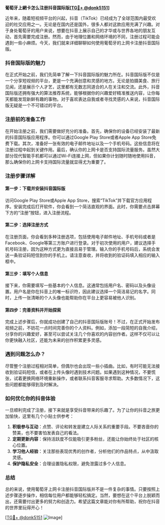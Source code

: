 **葡萄牙上網卡怎么注册抖音国际版[[TG💪+ @donk5151](https://t.me/s/donk5151)]**

近年来，随着短视频平台的兴起，抖音（TikTok）已经成为了全球范围内最受欢迎的社交应用之一。无论是在国内还是国外，很多人都对这款应用充满了兴趣。对于身处葡萄牙的用户来说，想要在抖音上展示自己的才华或与世界各地的朋友互动，首先需要完成注册。然而，由于地理位置和网络环境的不同，注册过程可能会遇到一些小麻烦。今天，我们就来详细聊聊如何使用葡萄牙的上网卡注册抖音国际版。

### 抖音国际版的魅力

在正式开始之前，我们先简单了解一下抖音国际版的魅力所在。抖音国际版不仅是一个分享短视频的平台，更是一个充满创意和灵感的地方。无论是拍摄美食、旅行见闻，还是展示个人才艺，这里都有无数志同道合的人在关注和交流。此外，抖音国际版还拥有强大的算法推荐系统，能够根据你的兴趣爱好精准推送内容，让你每天都能发现新鲜有趣的事物。对于喜欢表达自我或者寻找灵感的人来说，抖音国际版无疑是一个不可错过的平台。

### 注册前的准备工作

在开始注册之前，我们需要做好充分的准备。首先，确保你的设备已经安装了最新的抖音国际版应用程序。你可以通过Google Play Store或者Apple App Store免费下载。其次，准备好一张有效的电子邮件地址以及一个手机号码。这些信息将在注册过程中起到关键作用。最后，确认你的上网卡是否支持国际流量服务。虽然大部分现代智能手机都可以通过Wi-Fi连接上网，但如果你计划随时随地使用抖音，那么确保你的上网卡支持国际流量就显得尤为重要了。

### 注册步骤详解

#### 第一步：下载并安装抖音国际版

访问Google Play Store或Apple App Store，搜索“TikTok”并下载官方应用程序。安装完成后打开软件，你会看到一个简洁直观的界面。此时，你需要点击屏幕下方的“注册”按钮，进入注册流程。

#### 第二步：选择注册方式

在注册页面，你会看到多种注册选项，包括使用电子邮件地址、手机号码或者是Facebook、Google等第三方账户进行登录。对于初次使用的用户，建议选择手机号码注册，因为这种方式更为直接且易于管理。输入你的手机号码后，系统会发送一条验证码短信到你的手机上。请注意查收，并将收到的验证码填入相应的输入框中。

#### 第三步：填写个人信息

接下来，你需要填写一些基本的个人信息。这通常包括用户名、密码以及头像设置。用户名是你在抖音上的唯一标识符，因此建议选择一个简洁易记的名字。同时，上传一张清晰的个人头像也能帮助你在平台上更容易被他人识别。

#### 第四步：完善资料并开始探索

完成上述步骤后，你就成功创建了自己的抖音国际版账号！不过，在正式开始发布视频之前，不妨花一点时间完善你的个人资料。例如，添加一段简短的自我介绍，分享你的兴趣爱好，甚至可以尝试关注几个你喜欢的内容创作者。这样不仅可以让你更快融入社区，还能为未来的创作积累更多灵感。

### 遇到问题怎么办？

尽管整个注册过程相对简单，但偶尔也会出现一些小插曲。比如，有时可能无法接收到验证码短信，或者在上传头像时遇到技术问题。如果遇到这种情况，不要慌张，试着更换网络环境重新操作，或者联系抖音客服寻求帮助。大多数情况下，这些问题都能够得到及时解决。

### 如何优化你的抖音体验

一旦顺利完成了注册，接下来就是享受抖音带来的乐趣了。为了让你的抖音之旅更加愉快，这里有几个小贴士供参考：

1. **积极参与互动**：点赞、评论和转发是建立人际关系的重要手段。不要吝啬你的赞美，也不要害怕发表自己的看法。
2. **定期更新内容**：保持活跃度不仅能吸引更多粉丝，还能让你始终处于社区的核心位置。
3. **学习他人经验**：关注那些表现优秀的创作者，分析他们的作品特点，从中汲取灵感。
4. **保护隐私安全**：合理设置隐私权限，避免泄露过多个人信息。

### 总结

总的来说，使用葡萄牙上网卡注册抖音国际版并不是一件复杂的事情。只要按照上述步骤逐步操作，相信每位用户都能够轻松搞定。当然，要想在这个平台上脱颖而出，还需要付出更多的努力和创造力。希望这篇文章能对你有所帮助，祝你在抖音的世界里玩得开心！

[[TG💪+ @donk5151](https://t.me/s/donk5151) ![Image](https://i.postimg.cc/rwNCRYN7/Snipaste-2025-04-30-17-27-05.png)]